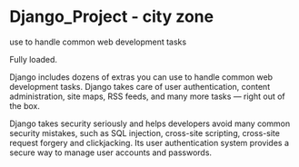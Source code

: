 # Django_Project - city zone
use to handle common web development tasks

Fully loaded.

Django includes dozens of extras you can use to handle common web development tasks. 
Django takes care of user authentication, content administration, site maps, RSS feeds, 
and many more tasks — right out of the box.

Django takes security seriously and helps developers avoid many common security mistakes, 
such as SQL injection, cross-site scripting, cross-site request forgery and clickjacking. 
Its user authentication system provides a secure way to manage user accounts and passwords.
